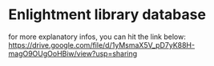 # Enlightment library database <br>
for more explanatory infos, you can hit the link below: <br> 
https://drive.google.com/file/d/1yMsmaX5V_pD7yK88H-magO9OUgOoHBiw/view?usp=sharing 


